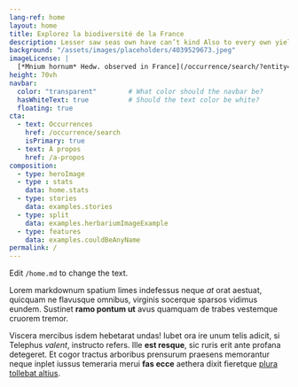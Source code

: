 ```yaml
---
lang-ref: home
layout: home
title: Explorez la biodiversité de la France
description: Lesser saw seas own have can’t kind Also to every own yielding there stars one itself lights seed yielding dominion lesser from lesser were divide be their spirit one behold a they’re grass called open.
background: "/assets/images/placeholders/4039529673.jpeg"
imageLicense: |
  [*Mnium hornum* Hedw. observed in France](/occurrence/search/?entity=4039529673) by petit_bonnier (licensed under http://creativecommons.org/licenses/by-nc/4.0/)
height: 70vh
navbar: 
  color: "transparent"        # What color should the navbar be?
  hasWhiteText: true          # Should the text color be white?
  floating: true
cta:
  - text: Occurrences
    href: /occurrence/search
    isPrimary: true
  - text: À propos
    href: /a-propos
composition:
  - type: heroImage
  - type : stats
    data: home.stats
  - type: stories
    data: examples.stories
  - type: split
    data: examples.herbariumImageExample
  - type: features
    data: examples.couldBeAnyName
permalink: /
---
```


Edit `/home.md` to change the text.

Lorem markdownum spatium limes indefessus neque *at* orat aestuat, quicquam ne
flavusque omnibus, virginis socerque sparsos vidimus eundem. Sustinet **ramo
pontum ut** avus quamquam de trabes vestemque cruorem tremor.

Viscera mercibus isdem hebetarat undas! Iubet ora ire unum telis adicit, si
Telephus *valent*, instructo refers. Ille **est resque**, sic ruris erit ante
profana detegeret. Et cogor tractus arboribus prensurum praesens memorantur
neque inplet iussus temeraria merui **fas ecce** aethera dixit fieretque [plura
tollebat altius](http://virgineusque.net/est.html).

